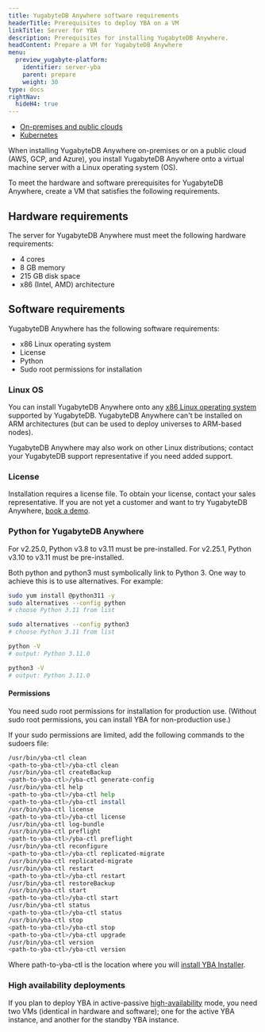 ```yaml
---
title: YugabyteDB Anywhere software requirements
headerTitle: Prerequisites to deploy YBA on a VM
linkTitle: Server for YBA
description: Prerequisites for installing YugabyteDB Anywhere.
headContent: Prepare a VM for YugabyteDB Anywhere
menu:
  preview_yugabyte-platform:
    identifier: server-yba
    parent: prepare
    weight: 30
type: docs
rightNav:
  hideH4: true
---
```


<ul class="nav nav-tabs-alt nav-tabs-yb">

  <li>
    <a href="../server-yba/" class="nav-link active">
      <i class="fa-solid fa-building"></i>On-premises and public clouds</a>
  </li>

  <li>
    <a href="../server-yba-kubernetes/" class="nav-link">
      <i class="fa-regular fa-dharmachakra" aria-hidden="true"></i>Kubernetes</a>
  </li>

</ul>

When installing YugabyteDB Anywhere on-premises or on a public cloud (AWS, GCP, and Azure), you install YugabyteDB Anywhere onto a virtual machine server with a Linux operating system (OS).

To meet the hardware and software prerequisites for YugabyteDB Anywhere, create a VM that satisfies the following requirements.

## Hardware requirements

The server for YugabyteDB Anywhere must meet the following hardware requirements:

- 4 cores
- 8 GB memory
- 215 GB disk space
- x86 (Intel, AMD) architecture

## Software requirements

YugabyteDB Anywhere has the following software requirements:

- x86 Linux operating system
- License
- Python
- Sudo root permissions for installation

### Linux OS

You can install YugabyteDB Anywhere onto any [x86 Linux operating system](../../../reference/configuration/operating-systems/) supported by YugabyteDB. YugabyteDB Anywhere can't be installed on ARM architectures (but can be used to deploy universes to ARM-based nodes).

YugabyteDB Anywhere may also work on other Linux distributions; contact your YugabyteDB support representative if you need added support.

### License

Installation requires a license file. To obtain your license, contact your sales representative. If you are not yet a customer and want to try YugabyteDB Anywhere, [book a demo](https://www.yugabyte.com/demo/).

### Python for YugabyteDB Anywhere

For v2.25.0, Python v3.8 to v3.11 must be pre-installed. For v2.25.1, Python v3.10 to v3.11 must be pre-installed.

Both python and python3 must symbolically link to Python 3. One way to achieve this is to use alternatives. For example:

```sh
sudo yum install @python311 -y
sudo alternatives --config python
# choose Python 3.11 from list

sudo alternatives --config python3
# choose Python 3.11 from list

python -V
# output: Python 3.11.0

python3 -V
# output: Python 3.11.0
```

#### Permissions

You need sudo root permissions for installation for production use. (Without sudo root permissions, you can install YBA for non-production use.)

If your sudo permissions are limited, add the following commands to the sudoers file:

```sh
/usr/bin/yba-ctl clean
<path-to-yba-ctl>/yba-ctl clean
/usr/bin/yba-ctl createBackup
<path-to-yba-ctl>/yba-ctl generate-config
/usr/bin/yba-ctl help
<path-to-yba-ctl>/yba-ctl help
<path-to-yba-ctl>/yba-ctl install
/usr/bin/yba-ctl license
<path-to-yba-ctl>/yba-ctl license
/usr/bin/yba-ctl log-bundle
/usr/bin/yba-ctl preflight
<path-to-yba-ctl>/yba-ctl preflight
/usr/bin/yba-ctl reconfigure
<path-to-yba-ctl>/yba-ctl replicated-migrate
/usr/bin/yba-ctl replicated-migrate
/usr/bin/yba-ctl restart
<path-to-yba-ctl>/yba-ctl restart
/usr/bin/yba-ctl restoreBackup
/usr/bin/yba-ctl start
<path-to-yba-ctl>/yba-ctl start
/usr/bin/yba-ctl status
<path-to-yba-ctl>/yba-ctl status
/usr/bin/yba-ctl stop
<path-to-yba-ctl>/yba-ctl stop
<path-to-yba-ctl>/yba-ctl upgrade
/usr/bin/yba-ctl version
<path-to-yba-ctl>/yba-ctl version
```

Where path-to-yba-ctl is the location where you will [install YBA Installer](../../install-yugabyte-platform/install-software/installer/#download-yba-installer).

### High availability deployments

If you plan to deploy YBA in active-passive [high-availability](../../administer-yugabyte-platform/high-availability/) mode, you need two VMs (identical in hardware and software); one for the active YBA instance, and another for the standby YBA instance.
